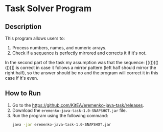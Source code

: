 # Task Solver Program

## Description
This program allows users to:
1. Process numbers, names, and numeric arrays.
2. Check if a sequence is perfectly mirrored and corrects it if it's not.

In the second part of the task my assumption was that the sequence: [((())()(())]] 
is correct in case it follows a mirror pattern (left half should mirror the right half), 
so the answer should be no and the program will correct it in this case if it's even.


## How to Run
1. Go to the https://github.com/KitEA/eremenko-java-task/releases.
2. Download the `eremenko-java-task-1.0-SNAPSHOT.jar` file.
3. Run the program using the following command:
   ```bash
   java -jar eremenko-java-task-1.0-SNAPSHOT.jar